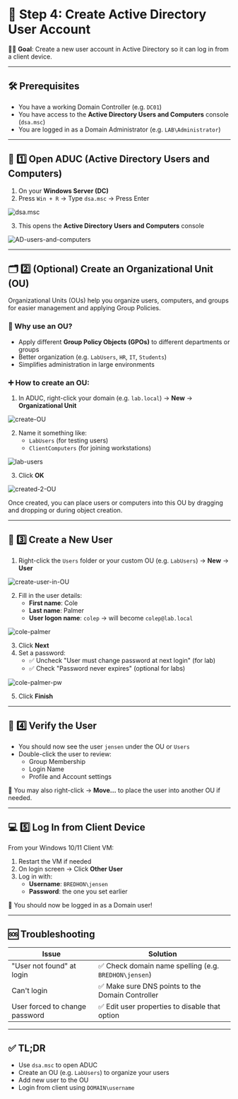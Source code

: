 # 👥 Step 4: Create Active Directory User Account

👨‍💻 **Goal**: Create a new user account in Active Directory so it can log in from a client device.

---

## 🛠️ Prerequisites

- You have a working Domain Controller (e.g. `DC01`)
- You have access to the **Active Directory Users and Computers** console (`dsa.msc`)
- You are logged in as a Domain Administrator (e.g. `LAB\Administrator`)

---

## 🧭 1️⃣ Open ADUC (Active Directory Users and Computers)

1. On your **Windows Server (DC)**  
2. Press `Win + R` → Type `dsa.msc` → Press Enter

![dsa.msc](https://raw.githubusercontent.com/ProJensen/active-directory-lab/refs/heads/main/screenshot/dsa.msc.png)

3. This opens the **Active Directory Users and Computers** console

![AD-users-and-computers](https://raw.githubusercontent.com/ProJensen/active-directory-lab/refs/heads/main/screenshot/AD-users-and-computers.png)

---

## 🗂️ 2️⃣ (Optional) Create an Organizational Unit (OU)

Organizational Units (OUs) help you organize users, computers, and groups for easier management and applying Group Policies.

### 📌 Why use an OU?

- Apply different **Group Policy Objects (GPOs)** to different departments or groups
- Better organization (e.g. `LabUsers`, `HR`, `IT`, `Students`)
- Simplifies administration in large environments

### ➕ How to create an OU:

1. In ADUC, right-click your domain (e.g. `lab.local`) → **New** → **Organizational Unit**

![create-OU](https://raw.githubusercontent.com/ProJensen/active-directory-lab/refs/heads/main/screenshot/create-OU.png)

2. Name it something like:
   - `LabUsers` (for testing users)
   - `ClientComputers` (for joining workstations)
  
![lab-users](https://raw.githubusercontent.com/ProJensen/active-directory-lab/refs/heads/main/screenshot/lab-users.png)

3. Click **OK**

![created-2-OU](https://raw.githubusercontent.com/ProJensen/active-directory-lab/refs/heads/main/screenshot/created-2-ou.png)

Once created, you can place users or computers into this OU by dragging and dropping or during object creation.

---

## 👤 3️⃣ Create a New User

1. Right-click the `Users` folder or your custom OU (e.g. `LabUsers`) → **New** → **User**

![create-user-in-OU](https://raw.githubusercontent.com/ProJensen/active-directory-lab/refs/heads/main/screenshot/create-user-in-OU.png)

2. Fill in the user details:
   - **First name**: Cole
   - **Last name**: Palmer
   - **User logon name**: `colep` → will become `colep@lab.local`
  
![cole-palmer](https://raw.githubusercontent.com/ProJensen/active-directory-lab/refs/heads/main/screenshot/(4)cole-palmer.png)

3. Click **Next**
4. Set a password:
   - ✅ Uncheck "User must change password at next login" (for lab)
   - ✅ Check "Password never expires" (optional for labs)
  
![cole-palmer-pw](https://raw.githubusercontent.com/ProJensen/active-directory-lab/refs/heads/main/screenshot/(4)cole-palmer-pw.png)

5. Click **Finish**

---

## 🧪 4️⃣ Verify the User

- You should now see the user `jensen` under the OU or `Users`
- Double-click the user to review:
   - Group Membership
   - Login Name
   - Profile and Account settings

📌 You may also right-click → **Move...** to place the user into another OU if needed.

---

## 💻 5️⃣ Log In from Client Device

From your Windows 10/11 Client VM:

1. Restart the VM if needed
2. On login screen → Click **Other User**
3. Log in with:
   - **Username**: `BREDHON\jensen`
   - **Password**: the one you set earlier

🎉 You should now be logged in as a Domain user!

---

## 🆘 Troubleshooting

| Issue                            | Solution                                                 |
|----------------------------------|----------------------------------------------------------|
| "User not found" at login        | ✅ Check domain name spelling (e.g. `BREDHON\jensen`)     |
| Can't login                      | ✅ Make sure DNS points to the Domain Controller          |
| User forced to change password   | ✅ Edit user properties to disable that option            |

---

## ✅ TL;DR

- Use `dsa.msc` to open ADUC
- Create an OU (e.g. `LabUsers`) to organize your users
- Add new user to the OU
- Login from client using `DOMAIN\username`
